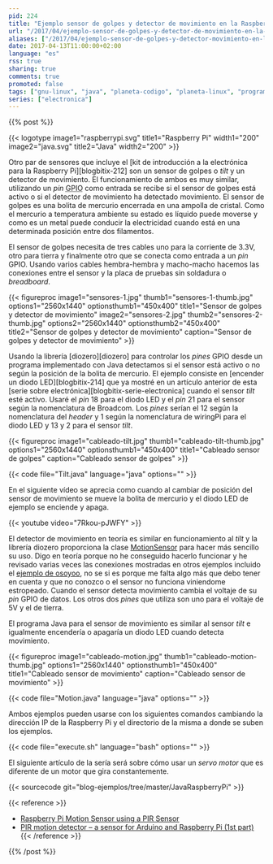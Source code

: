 ```yaml
---
pid: 224
title: "Ejemplo sensor de golpes y detector de movimiento en la Raspberry Pi con Java"
url: "/2017/04/ejemplo-sensor-de-golpes-y-detector-de-movimiento-en-la-raspberry-pi-con-java/"
aliases: ["/2017/04/ejemplo-sensor-de-golpes-y-detector-movimiento-en-la-raspberry-pi-con-java/"]
date: 2017-04-13T11:00:00+02:00
language: "es"
rss: true
sharing: true
comments: true
promoted: false
tags: ["gnu-linux", "java", "planeta-codigo", "planeta-linux", "programacion"]
series: ["electronica"]
---
```


{{% post %}}

{{< logotype image1="raspberrypi.svg" title1="Raspberry Pi" width1="200" image2="java.svg" title2="Java" width2="200" >}}

Otro par de sensores que incluye el [kit de introducción a la electrónica para la Raspberry Pi][blogbitix-212] son un sensor de golpes o _tilt_ y un detector de movimiento. El funcionamiento de ambos es muy similar, utilizando un _pin_ <abbr title="General Purpose Input Output">GPIO</abbr> como entrada se recibe si el sensor de golpes está activo o si el detector de movimiento ha detectado movimiento. El sensor de golpes es una bolita de mercurio encerrada en una ampolla de cristal. Como el mercurio a temperatura ambiente su estado es líquido puede moverse y como es un metal puede conducir la electricidad cuando está en una determinada posición entre dos filamentos.

El sensor de golpes necesita de tres cables uno para la corriente de 3.3V, otro para tierra y finalmente otro que se conecta como entrada a un _pin_ GPIO. Usando varios cables hembra-hembra y macho-macho hacemos las conexiones entre el sensor y la placa de pruebas sin soldadura o _breadboard_.

{{< figureproc
    image1="sensores-1.jpg" thumb1="sensores-1-thumb.jpg" options1="2560x1440" optionsthumb1="450x400" title1="Sensor de golpes y detector de movimiento"
    image2="sensores-2.jpg" thumb2="sensores-2-thumb.jpg" options2="2560x1440" optionsthumb2="450x400" title2="Sensor de golpes y detector de movimiento"
    caption="Sensor de golpes y detector de movimiento" >}}

Usando la librería [diozero][diozero] para controlar los _pines_ GPIO desde un programa implementado con Java detectamos si el sensor está activo o no según la posición de la bolita de mercurio. El ejemplo consiste en [encender un diodo LED][blogbitix-214] que ya mostré en un artículo anterior de esta [serie sobre electrónica][blogbitix-serie-electronica] cuando el sensor _tilt_ esté activo. Usaré el _pin_ 18 para el diodo LED y el _pin_ 21 para el sensor según la nomenclatura de Broadcom. Los _pines_ serían el 12 según la nomenclatura del _header_ y 1 según la nomenclatura de wiringPi para el diodo LED y 13 y 2 para el sensor _tilt_.

{{< figureproc
    image1="cableado-tilt.jpg" thumb1="cableado-tilt-thumb.jpg" options1="2560x1440" optionsthumb1="450x400" title1="Cableado sensor de golpes"
    caption="Cableado sensor de golpes" >}}

{{< code file="Tilt.java" language="java" options="" >}}

En el siguiente vídeo se aprecia como cuando al cambiar de posición del sensor de movimiento se mueve la bolita de mercurio y el diodo LED de ejemplo se enciende y apaga.


{{< youtube video="7Rkou-pJWFY" >}}

El detector de movimiento en teoría es similar en funcionamiento al _tilt_ y la librería diozero proporciona la clase [MotionSensor](http://static.javadoc.io/com.diozero/diozero-core/0.9/com/diozero/sandpit/MotionSensor.html) para hacer más sencillo su uso. Digo en teoría porque no he conseguido hacerlo funcionar y he revisado varias veces las conexiones mostradas en otros ejemplos incluido el [ejemplo de osoyoo](http://osoyoo.com/2016/07/14/motionsensor-pi/), no se si es porque me falta algo más que debo tener en cuenta y que no conozco o el sensor no funciona viniendome estropeado. Cuando el sensor detecta movimiento cambia el voltaje de su _pin_ GPIO de datos. Los otros dos _pines_ que utiliza son uno para el voltaje de 5V y el de tierra.

El programa Java para el sensor de movimiento es similar al sensor _tilt_ e igualmente encendería o apagaría un diodo LED cuando detecta movimiento.

{{< figureproc
    image1="cableado-motion.jpg" thumb1="cableado-motion-thumb.jpg" options1="2560x1440" optionsthumb1="450x400" title1="Cableado sensor de movimiento"
    caption="Cableado sensor de movimiento" >}}

{{< code file="Motion.java" language="java" options="" >}}

Ambos ejemplos pueden usarse con los siguientes comandos cambiando la dirección IP de la Raspberry Pi y el directorio de la misma a donde se suben los ejemplos.

{{< code file="execute.sh" language="bash" options="" >}}

El siguiente artículo de la sería será sobre cómo usar un _servo motor_ que es diferente de un motor que gira constantemente.

{{< sourcecode git="blog-ejemplos/tree/master/JavaRaspberryPi" >}}

{{< reference >}}
* [Raspberry Pi Motion Sensor using a PIR Sensor](https://pimylifeup.com/raspberry-pi-motion-sensor/)
* [PIR motion detector – a sensor for Arduino and Raspberry Pi (1st part)](http://www.meccanismocomplesso.org/en/pir-motion-detector/)
{{< /reference >}}

{{% /post %}}
